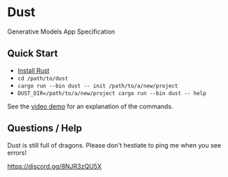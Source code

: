 # Dust

Generative Models App Specification

## Quick Start

- [Install Rust](https://www.rust-lang.org/tools/install)
- `cd /path/to/dust`
- `cargo run --bin dust -- init /path/to/a/new/project`
- `DUST_DIR=/path/to/a/new/project cargo run --bin dust -- help`

See the [video demo](https://demo.dust.tt) for an explanation of the commands.

## Questions / Help

Dust is still full of dragons. Please don't hestiate to ping me when you see errors!

https://discord.gg/8NJR3zQU5X
